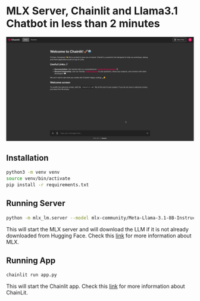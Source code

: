 # MLX Server, Chainlit and Llama3.1 Chatbot in less than 2 minutes

![MLX Server Chainlit Demo](mlx-chainlit.gif)

## Installation

```bash
python3 -m venv venv
source venv/bin/activate
pip install -r requirements.txt
```

## Running Server

```bash
python -m mlx_lm.server --model mlx-community/Meta-Llama-3.1-8B-Instruct-4bit --log-level DEBUG
```

This will start the MLX server and will download the LLM if it is not already downloaded from Hugging Face.
Check this [link](https://www.mlxserver.com/) for more information about MLX.

## Running App

```bash
chainlit run app.py
```

This will start the Chainlit app. Check this [link](https://docs.chainlit.io/get-started/overview) for more information about ChainLit.
